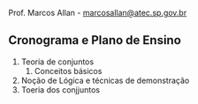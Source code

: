 Prof. Marcos Allan - marcosallan@atec.sp.gov.br


<h2>Cronograma e Plano de Ensino</h2>
<ol>
  <li>Teoria de conjuntos
    <ol>
      <li>Conceitos básicos</li>
    </ol>
  </li>
  <li>Noção de Lógica e técnicas de demonstração</li>
  <li>Toeria dos conjjuntos</li>
</ol>

